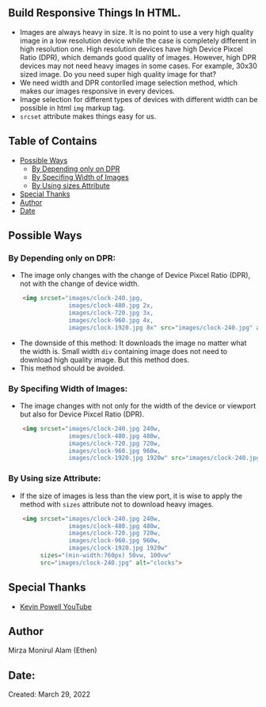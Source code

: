 ## Build Responsive Things In HTML.

- Images are always heavy in size. It is no point to use a very high quality image in a low resolution device while the case is completely different in high resolution one. High resolution devices have high Device Pixcel Ratio (DPR), which demands good quality of images. However, high DPR devices may not need heavy images in some cases. For example, 30x30 sized image. Do you need super high quality image for that?
- We need width and DPR contorlled image selection method, which makes our images responsive in every devices.
- Image selection for different types of devices with different width can be possible in html `img` markup tag.
- `srcset` attribute makes things easy for us.



## Table of Contains
- [Possible Ways](#possible-ways)
    - [By Depending only on DPR](#by-depending-only-on-dpr)
    - [By Specifing Width of Images](#by-specifing-width-of-images)
    - [By Using sizes Attribute](#by-using-size-attribute)
- [Special Thanks](#special-thanks)
- [Author](#author)
- [Date](#date)

## Possible Ways

### By Depending only on DPR:
- The image only changes with the change of Device Pixcel Ratio (DPR), not with the change of device width.

```html
    <img srcset="images/clock-240.jpg,
                 images/clock-480.jpg 2x,
                 images/clock-720.jpg 3x,
                 images/clock-960.jpg 4x,
                 images/clock-1920.jpg 8x" src="images/clock-240.jpg" alt="clocks">
```

- The downside of this method: It downloads the image no matter what the width is. Small width `div` containing image does not need to download high quality image. But this method does.
- This method should be avoided.

### By Specifing Width of Images:

- The image changes with not only for the width of the device or viewport but also for Device Pixcel Ratio (DPR).

```html
    <img srcset="images/clock-240.jpg 240w,
                 images/clock-480.jpg 480w,
                 images/clock-720.jpg 720w,
                 images/clock-960.jpg 960w,
                 images/clock-1920.jpg 1920w" src="images/clock-240.jpg" alt="clocks">
```

### By Using size Attribute:

- If the size of images is less than the view port, it is wise to apply the method with `sizes` attribute not to download heavy images.

```html
    <img srcset="images/clock-240.jpg 240w,
                 images/clock-480.jpg 480w,
                 images/clock-720.jpg 720w,
                 images/clock-960.jpg 960w,
                 images/clock-1920.jpg 1920w" 
         sizes="(min-width:760px) 50vw, 100vw" 
         src="images/clock-240.jpg" alt="clocks">
```

## Special Thanks

- [Kevin Powell YouTube](https://www.youtube.com/watch?v=2QYpkrX2N48)

## Author

Mirza Monirul Alam (Ethen)

## Date: 
Created: March 29, 2022
